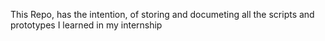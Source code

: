 This Repo, has the intention, of storing and documeting all the scripts and prototypes I learned in my internship
